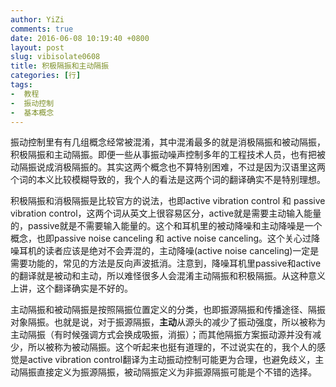 ```yaml
---
author: YiZi
comments: true
date: 2016-06-08 10:19:40 +0800
layout: post
slug: vibisolate0608
title: 积极隔振和主动隔振
categories: [行]
tags:
-  教程
-  振动控制
-  基本概念
---
```

振动控制里有有几组概念经常被混淆，其中混淆最多的就是消极隔振和被动隔振，积极隔振和主动隔振。即便一些从事振动噪声控制多年的工程技术人员，也有把被动隔振说成消极隔振的。其实这两个概念也不算特别困难，不过是因为汉语里这两个词的本义比较模糊导致的，我个人的看法是这两个词的翻译确实不是特别理想。

积极隔振和消极隔振是比较官方的说法，也即active vibration control 和 passive vibration control，这两个词从英文上很容易区分，active就是需要主动输入能量的，passive就是不需要输入能量的。这个和耳机里的被动降噪和主动降噪是一个概念，也即passive noise canceling 和 active noise canceling。这个关心过降噪耳机的读者应该是绝对不会弄混的，主动降噪(active noise canceling)一定是需要功能的，常见的方法是反向声波抵消。注意到，降噪耳机里passive和active的翻译就是被动和主动，所以难怪很多人会混淆主动隔振和积极隔振。从这种意义上讲，这个翻译确实是不好的。

主动隔振和被动隔振是按照隔振位置定义的分类，也即振源隔振和传播途径、隔振对象隔振。也就是说，对于振源隔振，**主动**从源头的减少了振动强度，所以被称为主动隔振（有时候强调方式会换成吸振，消振）；而其他隔振方案振动源并没有减少，所以被称为被动隔振。这个听起来也挺有道理的，不过说实在的，我个人的感觉是active vibration control翻译为主动振动控制可能更为合理，也避免歧义，主动隔振直接定义为振源隔振，被动隔振定义为非振源隔振可能是个不错的选择。


